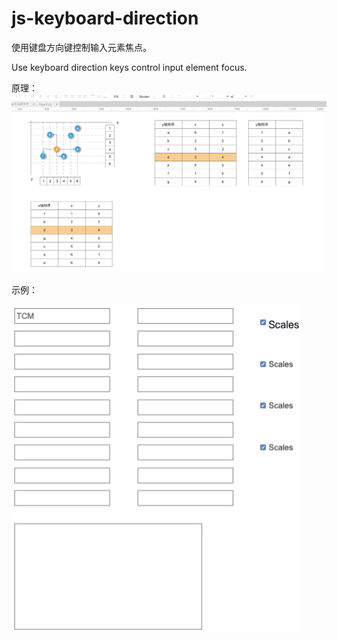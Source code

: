 # js-keyboard-direction

使用键盘方向键控制输入元素焦点。

Use keyboard direction keys control input element focus.

原理：
![img.png](img.png)

示例：

![img_1.gif](img_1.gif)
